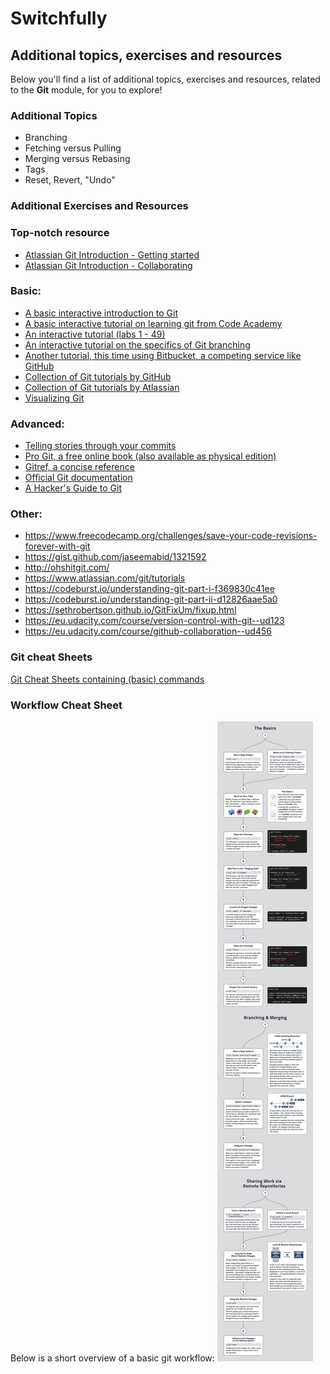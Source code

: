 # Switchfully

## Additional topics, exercises and resources

Below you'll find a list of additional topics, exercises and resources, related to the
**Git** module, for you to explore!


### Additional Topics

- Branching
- Fetching versus Pulling
- Merging versus Rebasing
- Tags
- Reset, Revert, "Undo"

### Additional Exercises and Resources

### Top-notch resource
* [Atlassian Git Introduction - Getting started](https://www.atlassian.com/git/tutorials/setting-up-a-repository)
* [Atlassian Git Introduction - Collaborating](https://www.atlassian.com/git/tutorials/syncing)

### Basic:

* [A basic interactive introduction to Git](https://try.github.io)
* [A basic interactive tutorial on learning git from Code Academy](https://www.codecademy.com/learn/learn-git)
* [An interactive tutorial (labs 1 - 49)](http://gitimmersion.com/lab_01.html)
* [An interactive tutorial on the specifics of Git branching](http://learngitbranching.js.org)
* [Another tutorial, this time using Bitbucket, a competing service like GitHub](https://www.atlassian.com/git/tutorials/learn-git-with-bitbucket-cloud)
* [Collection of Git tutorials by GitHub](https://guides.github.com/)
* [Collection of Git tutorials by Atlassian](https://www.atlassian.com/git/tutorials/)
* [Visualizing Git](http://git-school.github.io/visualizing-git/)


### Advanced:

* [Telling stories through your commits](http://blog.mocoso.co.uk/talks/2015/01/12/telling-stories-through-your-commits/)
* [Pro Git, a free online book (also available as physical edition)](https://git-scm.com/book/en/v2)
* [Gitref, a concise reference](http://gitref.org/)
* [Official Git documentation](https://git-scm.com/doc)
* [A Hacker's Guide to Git](https://wildlyinaccurate.com/a-hackers-guide-to-git/)

### Other: 
- https://www.freecodecamp.org/challenges/save-your-code-revisions-forever-with-git
- https://gist.github.com/jaseemabid/1321592
- http://ohshitgit.com/
- https://www.atlassian.com/git/tutorials
- https://codeburst.io/understanding-git-part-i-f369830c41ee
- https://codeburst.io/understanding-git-part-ii-d12826aae5a0
- https://sethrobertson.github.io/GitFixUm/fixup.html
- https://eu.udacity.com/course/version-control-with-git--ud123
- https://eu.udacity.com/course/github-collaboration--ud456

### Git cheat Sheets
[Git Cheat Sheets containing (basic) commands](https://www.atlassian.com/git/tutorials/atlassian-git-cheatsheet)

### Workflow Cheat Sheet
Below is a short overview of a basic git workflow: 
![Git workflow](git-workflow.jpg "Git workflow")

